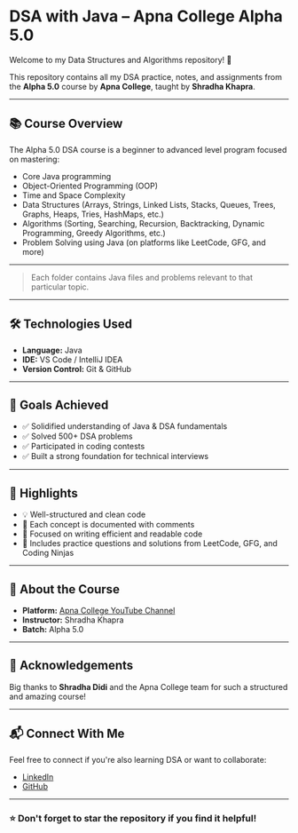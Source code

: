 # DSA with Java – Apna College Alpha 5.0

Welcome to my Data Structures and Algorithms repository! 🚀

This repository contains all my DSA practice, notes, and assignments from the **Alpha 5.0** course by **Apna College**, taught by **Shradha Khapra**.

---

## 📚 Course Overview

The Alpha 5.0 DSA course is a beginner to advanced level program focused on mastering:

- Core Java programming
- Object-Oriented Programming (OOP)
- Time and Space Complexity
- Data Structures (Arrays, Strings, Linked Lists, Stacks, Queues, Trees, Graphs, Heaps, Tries, HashMaps, etc.)
- Algorithms (Sorting, Searching, Recursion, Backtracking, Dynamic Programming, Greedy Algorithms, etc.)
- Problem Solving using Java (on platforms like LeetCode, GFG, and more)

---

> Each folder contains Java files and problems relevant to that particular topic.

---

## 🛠️ Technologies Used

- **Language:** Java  
- **IDE:** VS Code / IntelliJ IDEA  
- **Version Control:** Git & GitHub

---

## 🎯 Goals Achieved

- ✅ Solidified understanding of Java & DSA fundamentals  
- ✅ Solved 500+ DSA problems  
- ✅ Participated in coding contests  
- ✅ Built a strong foundation for technical interviews

---

## 📌 Highlights

- 💡 Well-structured and clean code
- 📄 Each concept is documented with comments
- 🧠 Focused on writing efficient and readable code
- 🧩 Includes practice questions and solutions from LeetCode, GFG, and Coding Ninjas

---

## 🌟 About the Course

- **Platform:** [Apna College YouTube Channel](https://www.youtube.com/c/ApnaCollegeOfficial)
- **Instructor:** Shradha Khapra
- **Batch:** Alpha 5.0

---

## 🙌 Acknowledgements

Big thanks to **Shradha Didi** and the Apna College team for such a structured and amazing course!

---

## 📬 Connect With Me

Feel free to connect if you're also learning DSA or want to collaborate:

- [LinkedIn](https://www.linkedin.com/)
- [GitHub](https://github.com/)

---

### ⭐ Don't forget to star the repository if you find it helpful!


